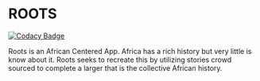 # ROOTS

[![Codacy Badge](https://api.codacy.com/project/badge/Grade/4723e574092e46da97badc088fea21ff)](https://app.codacy.com/gh/BuildForSDGCohort2/Team-904-FrontEnd?utm_source=github.com&utm_medium=referral&utm_content=BuildForSDGCohort2/Team-904-FrontEnd&utm_campaign=Badge_Grade_Dashboard)

Roots is an African Centered App. Africa has a rich history but very little is know about it. Roots seeks to recreate this by utilizing stories crowd sourced to complete a larger that is the collective African history.